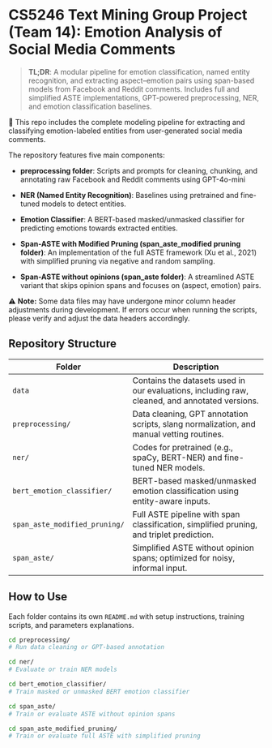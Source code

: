 # CS5246 Text Mining Group Project (Team 14): Emotion Analysis of Social Media Comments

> **TL;DR**: A modular pipeline for emotion classification, named entity recognition, and extracting aspect–emotion pairs using span-based models from Facebook and Reddit comments. Includes full and simplified ASTE implementations, GPT-powered preprocessing, NER, and emotion classification baselines.

🧩 This repo includes the complete modeling pipeline for extracting and classifying emotion-labeled entities from user-generated social media comments.

The repository features five main components:

- **preprocessing folder**: Scripts and prompts for cleaning, chunking, and annotating raw Facebook and Reddit comments using GPT-4o-mini

- **NER (Named Entity Recognition)**: Baselines using pretrained and fine-tuned models to detect entities.

- **Emotion Classifier**: A BERT-based masked/unmasked classifier for predicting emotions towards extracted entities.

- **Span-ASTE with Modified Pruning (span_aste_modified pruning folder)**: An implementation of the full ASTE framework (Xu et al., 2021) with simplified pruning via negative and random sampling.

- **Span-ASTE without opinions (span_aste folder)**: A streamlined ASTE variant that skips opinion spans and focuses on (aspect, emotion) pairs.

⚠️ **Note:** Some data files may have undergone minor column header adjustments during development. If errors occur when running the scripts, please verify and adjust the data headers accordingly.

## Repository Structure

| Folder | Description |
|--------|-------------|
| `data` | Contains the datasets used in our evaluations, including raw, cleaned, and annotated versions. |
| `preprocessing/` | Data cleaning, GPT annotation scripts, slang normalization, and manual vetting routines. |
| `ner/` | Codes for pretrained (e.g., spaCy, BERT-NER) and fine-tuned NER models. |
| `bert_emotion_classifier/` | BERT-based masked/unmasked emotion classification using entity-aware inputs. |
| `span_aste_modified_pruning/` | Full ASTE pipeline with span classification, simplified pruning, and triplet prediction. |
| `span_aste/` | Simplified ASTE without opinion spans; optimized for noisy, informal input. |

## How to Use

Each folder contains its own `README.md` with setup instructions, training scripts, and parameters explanations.

```bash
cd preprocessing/
# Run data cleaning or GPT-based annotation

cd ner/
# Evaluate or train NER models

cd bert_emotion_classifier/
# Train masked or unmasked BERT emotion classifier

cd span_aste/
# Train or evaluate ASTE without opinion spans

cd span_aste_modified_pruning/
# Train or evaluate full ASTE with simplified pruning

```
